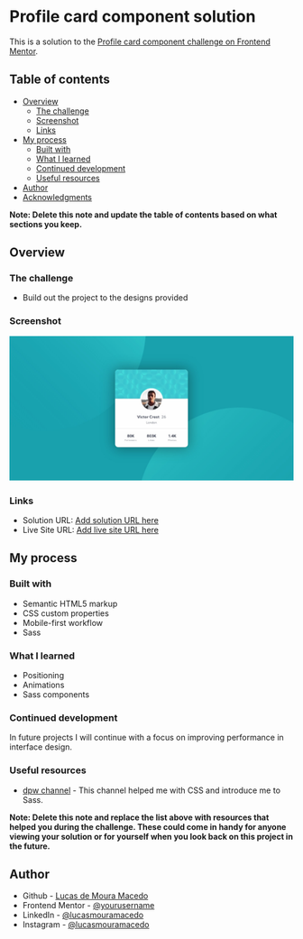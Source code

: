 # Profile card component solution

This is a solution to the [Profile card component challenge on Frontend Mentor](https://www.frontendmentor.io/challenges/profile-card-component-cfArpWshJ).

## Table of contents

- [Overview](#overview)
  - [The challenge](#the-challenge)
  - [Screenshot](#screenshot)
  - [Links](#links)
- [My process](#my-process)
  - [Built with](#built-with)
  - [What I learned](#what-i-learned)
  - [Continued development](#continued-development)
  - [Useful resources](#useful-resources)
- [Author](#author)
- [Acknowledgments](#acknowledgments)

**Note: Delete this note and update the table of contents based on what sections you keep.**

## Overview

### The challenge

- Build out the project to the designs provided

### Screenshot

![](./screenshot.jpg)


### Links

- Solution URL: [Add solution URL here](https://your-solution-url.com)
- Live Site URL: [Add live site URL here](https://your-live-site-url.com)

## My process

### Built with

- Semantic HTML5 markup
- CSS custom properties
- Mobile-first workflow
- Sass


### What I learned

- Positioning
- Animations
- Sass components

### Continued development

In future projects I will continue with a focus on improving performance in interface design.

### Useful resources

- [dpw channel](https://www.youtube.com/channel/UCdHcHgSrWidiOg-mNFNB1Nw) - This channel helped me with CSS and introduce me to Sass.

**Note: Delete this note and replace the list above with resources that helped you during the challenge. These could come in handy for anyone viewing your solution or for yourself when you look back on this project in the future.**

## Author

- Github - [Lucas de Moura Macedo](https://github.com/lucasdemouramacedo)
- Frontend Mentor - [@yourusername](https://www.frontendmentor.io/profile/lucasdemouramacedo)
- LinkedIn - [@lucasmouramacedo](https://www.linkedin.com/in/lucasdemouramacedo/)
- Instagram - [@lucasmouramacedo](https://www.instagram.com/lucasmouramacedo/)
